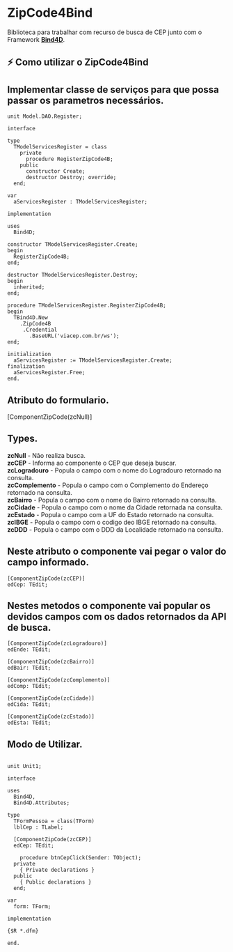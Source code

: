 # ZipCode4Bind

Biblioteca para trabalhar com recurso de busca de CEP junto com o Framework [**Bind4D**](https://github.com/bittencourtthulio/Bind4D).

## ⚡️ Como utilizar o ZipCode4Bind

## Implementar classe de serviços para que possa passar os parametros necessários.

```delphi
unit Model.DAO.Register;

interface

type
  TModelServicesRegister = class
    private
      procedure RegisterZipCode4B;
    public
      constructor Create;
      destructor Destroy; override;
  end;
  
var
  aServicesRegister : TModelServicesRegister;  

implementation 

uses
  Bind4D;
   
constructor TModelServicesRegister.Create;
begin
  RegisterZipCode4B;
end; 

destructor TModelServicesRegister.Destroy;
begin
  inherited;
end;

procedure TModelServicesRegister.RegisterZipCode4B;
begin
  TBind4D.New
    .ZipCode4B
     .Credential
       .BaseURL('viacep.com.br/ws');
end;

initialization
  aServicesRegister := TModelServicesRegister.Create;
finalization
  aServicesRegister.Free;
end.
```

## Atributo do formulario.

[ComponentZipCode(zcNull)]

## Types.

<b>zcNull</b> - Não realiza busca.<br>
<b>zcCEP</b> - Informa ao componente o CEP que deseja buscar.<br>
<b>zcLogradouro</b> - Popula o campo com o nome do Logradouro retornado na consulta.<br>
<b>zcComplemento</b> - Popula o campo com o Complemento do Endereço retornado na consulta.<br>
<b>zcBairro</b> - Popula o campo com o nome do Bairro retornado na consulta.<br>
<b>zcCidade</b> - Popula o campo com o nome da Cidade retornada na consulta.<br>
<b>zcEstado</b> - Popula o campo com a UF do Estado retornado na consulta.<br>
<b>zcIBGE</b> - Popula o campo com o codigo deo IBGE retornado na consulta.<br>
<b>zcDDD</b> - Popula o campo com o DDD da Localidade retornado na consulta.<br>


## Neste atributo o componente vai pegar o valor do campo informado.
```delphi
[ComponentZipCode(zcCEP)]
edCep: TEdit;
```
## Nestes metodos o componente vai popular os devidos campos com os dados retornados da API de busca.

```
[ComponentZipCode(zcLogradouro)]
edEnde: TEdit;

[ComponentZipCode(zcBairro)]
edBair: TEdit;

[ComponentZipCode(zcComplemento)]
edComp: TEdit;

[ComponentZipCode(zcCidade)]
edCida: TEdit;

[ComponentZipCode(zcEstado)]
edEsta: TEdit;
```

## Modo de Utilizar.

```delphi

unit Unit1;

interface

uses
  Bind4D,
  Bind4D.Attributes;
  
type
  TFormPessoa = class(TForm)  
  lblCep : TLabel;

  [ComponentZipCode(zcCEP)]
  edCep: TEdit; 
  
    procedure btnCepClick(Sender: TObject);
  private
    { Private declarations }
  public
    { Public declarations }
  end;
  
var
  form: TForm;

implementation

{$R *.dfm}  

end.
  
```


